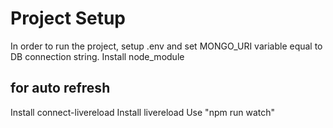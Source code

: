 # Project Setup

In order to run the project, setup .env and set MONGO_URI variable equal to DB connection string.
Install node_module

 ## for auto refresh
Install connect-livereload
Install livereload
Use "npm run watch" 
